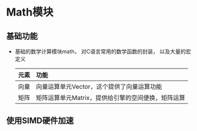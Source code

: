 # Math模块
## 基础功能
* 基础的数学计算模块math， 对C语言常用的数学函数的封装， 以及大量的宏定义

    | 元素| 功能|
    |:----------------| :-----------------------|
    |向量| 向量运算单元Vector，这个提供了向量运算功能|
    |矩阵| 矩阵运算单元Matrix，提供给引擎的空间便换，矩阵运算|


## 使用SIMD硬件加速